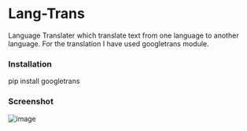 # Lang-Trans

Language Translater which translate text from one language to another language.
For the translation I have used googletrans module.

### Installation
pip install googletrans

### Screenshot
![image](https://github.com/nameera27/Lang-Trans/assets/120706492/f45f57f9-76be-4591-99bf-ba7aff90ee69)
